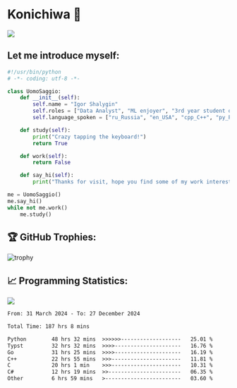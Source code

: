 # Konichiwa 👋
![](https://komarev.com/ghpvc/?username=IgorFandre&color=brightgreen)

## Let me introduce myself:
```py
#!/usr/bin/python
# -*- coding: utf-8 -*-

class UomoSaggio:
    def __init__(self):
        self.name = "Igor Shalygin"
        self.roles = ["Data Analyst", "ML enjoyer", "3rd year student of MIPT"]
        self.language_spoken = ["ru_Russia", "en_USA", "cpp_C++", "py_Python", "go_Golang"]

    def study(self):
        print("Crazy tapping the keyboard!")
        return True

    def work(self):
        return False

    def say_hi(self):
        print("Thanks for visit, hope you find some of my work interesting.")

me = UomoSaggio()
me.say_hi()
while not me.work()
    me.study()
```

## 🏆 GitHub Trophies:
![trophy](https://github-profile-trophy.vercel.app/?username=IgorFandre&title=MultiLanguage,Repositories,Commits,Experience,PullRequest,Reviews)

## 📈 Programming Statistics:

![](https://github-profile-summary-cards.vercel.app/api/cards/profile-details?username=IgorFandre&theme=solarized_dark)

<!--START_SECTION:waka-->

```txt
From: 31 March 2024 - To: 27 December 2024

Total Time: 187 hrs 8 mins

Python        48 hrs 32 mins  >>>>>>-------------------   25.01 %
Typst         32 hrs 32 mins  >>>>---------------------   16.76 %
Go            31 hrs 25 mins  >>>>---------------------   16.19 %
C++           22 hrs 55 mins  >>>----------------------   11.81 %
C             20 hrs 1 min    >>>----------------------   10.31 %
C#            12 hrs 19 mins  >>-----------------------   06.35 %
Other         6 hrs 59 mins   >------------------------   03.60 %
```

<!--END_SECTION:waka-->
